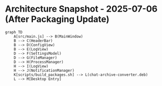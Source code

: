 # Architecture Snapshot - 2025-07-06 (After Packaging Update)

```mermaid
graph TD
    A[src/main.js] --> B(MainWindow)
    B --> C(HeaderBar)
    B --> D(ConfigView)
    B --> E(LogView)
    D --> F(SettingsModel)
    D --> G(FileManager)
    D --> H(ProcessManager)
    H --> I(LogView)
    H --> J(NotificationManager)
    K[scripts/build_packages.sh] --> L(chat-archive-converter.deb)
    L --> M[Desktop Entry]
```
